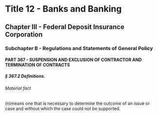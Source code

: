 
# Title 12 - Banks and Banking
## Chapter III - Federal Deposit Insurance Corporation
### Subchapter B - Regulations and Statements of General Policy
#### PART 367 - SUSPENSION AND EXCLUSION OF CONTRACTOR AND TERMINATION OF CONTRACTS
##### § 367.2 Definitions.
###### Material fact

(n)means one that is necessary to determine the outcome of an issue or case and without which the case could not be supported.
